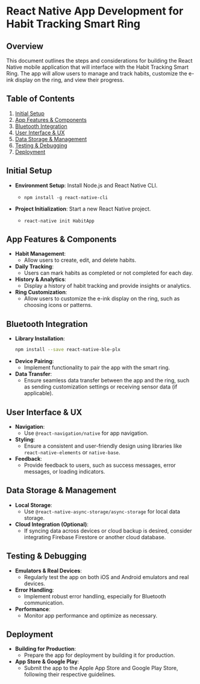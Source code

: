# React Native App Development for Habit Tracking Smart Ring

## Overview

This document outlines the steps and considerations for building the React Native mobile application that will interface with the Habit Tracking Smart Ring. The app will allow users to manage and track habits, customize the e-ink display on the ring, and view their progress.

## Table of Contents

1. [Initial Setup](#initial-setup)
2. [App Features & Components](#app-features--components)
3. [Bluetooth Integration](#bluetooth-integration)
4. [User Interface & UX](#user-interface--ux)
5. [Data Storage & Management](#data-storage--management)
6. [Testing & Debugging](#testing--debugging)
7. [Deployment](#deployment)

## Initial Setup

- **Environment Setup**: Install Node.js and React Native CLI.
  - `npm install -g react-native-cli`

- **Project Initialization**: Start a new React Native project.
  - `react-native init HabitApp`

## App Features & Components

- **Habit Management**: 
  - Allow users to create, edit, and delete habits.
- **Daily Tracking**: 
  - Users can mark habits as completed or not completed for each day.
- **History & Analytics**: 
  - Display a history of habit tracking and provide insights or analytics.
- **Ring Customization**: 
  - Allow users to customize the e-ink display on the ring, such as choosing icons or patterns.

## Bluetooth Integration

- **Library Installation**: 
  ```bash
  npm install --save react-native-ble-plx
- **Device Pairing**: 
  - Implement functionality to pair the app with the smart ring.
- **Data Transfer**: 
  - Ensure seamless data transfer between the app and the ring, such as sending customization settings or receiving sensor data (if applicable).

## User Interface & UX

- **Navigation**: 
  - Use `@react-navigation/native` for app navigation.
- **Styling**: 
  - Ensure a consistent and user-friendly design using libraries like `react-native-elements` or `native-base`.
- **Feedback**: 
  - Provide feedback to users, such as success messages, error messages, or loading indicators.

## Data Storage & Management

- **Local Storage**: 
  - Use `@react-native-async-storage/async-storage` for local data storage.
- **Cloud Integration (Optional)**: 
  - If syncing data across devices or cloud backup is desired, consider integrating Firebase Firestore or another cloud database.

## Testing & Debugging

- **Emulators & Real Devices**: 
  - Regularly test the app on both iOS and Android emulators and real devices.
- **Error Handling**: 
  - Implement robust error handling, especially for Bluetooth communication.
- **Performance**: 
  - Monitor app performance and optimize as necessary.

## Deployment

- **Building for Production**: 
  - Prepare the app for deployment by building it for production.
- **App Store & Google Play**: 
  - Submit the app to the Apple App Store and Google Play Store, following their respective guidelines.
